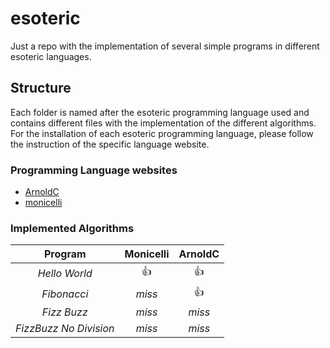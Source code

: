# esoteric

Just a repo with the implementation of several simple programs in different esoteric languages.

## Structure

Each folder is named after the esoteric programming language used and contains different files with the implementation of the different algorithms.
For the installation of each esoteric programming language, please follow the instruction of the specific language website. 

### Programming Language websites

- [ArnoldC](https://github.com/lhartikk/ArnoldC)
- [monicelli](https://github.com/esseks/monicelli)


### Implemented Algorithms

|     **Program**      |**Monicelli**|**ArnoldC**|
|:--------------------:|:-----------:|:---------:|
|*Hello World*         | :+1:        |   :+1:    |
|*Fibonacci*           | *miss*      |   :+1:    |
|*Fizz Buzz*           | *miss*      |  *miss*   |
|*FizzBuzz No Division*| *miss*      |  *miss*   |